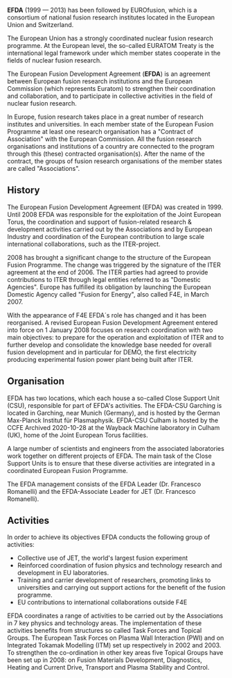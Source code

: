**EFDA** (1999 — 2013) has been followed by EUROfusion, which is a consortium
of national fusion research institutes located in the European Union and
Switzerland.

The European Union has a strongly coordinated nuclear fusion research
programme. At the European level, the so-called EURATOM Treaty is the
international legal framework under which member states cooperate in the
fields of nuclear fusion research.

The European Fusion Development Agreement (**EFDA**) is an agreement between
European fusion research institutions and the European Commission (which
represents Euratom) to strengthen their coordination and collaboration, and to
participate in collective activities in the field of nuclear fusion research.

In Europe, fusion research takes place in a great number of research
institutes and universities. In each member state of the European Fusion
Programme at least one research organisation has a "Contract of Association"
with the European Commission. All the fusion research organisations and
institutions of a country are connected to the program through this (these)
contracted organisation(s). After the name of the contract, the groups of
fusion research organisations of the member states are called "Associations".

## History

The European Fusion Development Agreement (EFDA) was created in 1999. Until
2008 EFDA was responsible for the exploitation of the Joint European Torus,
the coordination and support of fusion-related research & development
activities carried out by the Associations and by European Industry and
coordination of the European contribution to large scale international
collaborations, such as the ITER-project.

2008 has brought a significant change to the structure of the European Fusion
Programme. The change was triggered by the signature of the ITER agreement at
the end of 2006. The ITER parties had agreed to provide contributions to ITER
through legal entities referred to as "Domestic Agencies". Europe has
fulfilled its obligation by launching the European Domestic Agency called
"Fusion for Energy", also called F4E, in March 2007.

With the appearance of F4E EFDA´s role has changed and it has been
reorganised. A revised European Fusion Development Agreement entered into
force on 1 January 2008 focuses on research coordination with two main
objectives: to prepare for the operation and exploitation of ITER and to
further develop and consolidate the knowledge base needed for overall fusion
development and in particular for DEMO, the first electricity producing
experimental fusion power plant being built after ITER.

## Organisation

EFDA has two locations, which each house a so-called Close Support Unit (CSU),
responsible for part of EFDA's activities. The EFDA-CSU Garching is located in
Garching, near Munich (Germany), and is hosted by the German Max-Planck
Institut für Plasmaphysik. EFDA-CSU Culham is hosted by the CCFE Archived
2020-10-28 at the Wayback Machine laboratory in Culham (UK), home of the Joint
European Torus facilities.

A large number of scientists and engineers from the associated laboratories
work together on different projects of EFDA. The main task of the Close
Support Units is to ensure that these diverse activities are integrated in a
coordinated European Fusion Programme.

The EFDA management consists of the EFDA Leader (Dr. Francesco Romanelli) and
the EFDA-Associate Leader for JET (Dr. Francesco Romanelli).

## Activities

In order to achieve its objectives EFDA conducts the following group of
activities:

  * Collective use of JET, the world's largest fusion experiment
  * Reinforced coordination of fusion physics and technology research and development in EU laboratories.
  * Training and carrier development of researchers, promoting links to universities and carrying out support actions for the benefit of the fusion programme.
  * EU contributions to international collaborations outside F4E

EFDA coordinates a range of activities to be carried out by the Associations
in 7 key physics and technology areas. The implementation of these activities
benefits from structures so called Task Forces and Topical Groups. The
European Task Forces on Plasma Wall Interaction (PWI) and on Integrated
Tokamak Modelling (ITM) set up respectively in 2002 and 2003. To strengthen
the co-ordination in other key areas five Topical Groups have been set up in
2008: on Fusion Materials Development, Diagnostics, Heating and Current Drive,
Transport and Plasma Stability and Control.